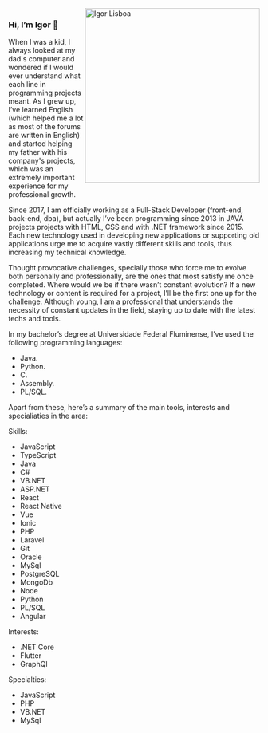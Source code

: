 <img align="right" src="https://github.com/igor-lisboa/igor-lisboa/blob/master/igor-lisboa.jpg?v=20200730" alt="Igor Lisboa" width="350px" />

### Hi, I’m Igor 👋

When I was a kid, I always looked at my dad's computer and wondered if I would ever understand what each line in programming projects meant. As I grew up, I’ve learned English (which helped me a lot as most of the forums are written in English) and started helping my father with his company's projects, which was an extremely important experience for my professional growth.

Since 2017, I am officially working as a Full-Stack Developer (front-end, back-end, dba), but actually I’ve been programming since 2013 in JAVA projects projects with HTML, CSS and with .NET framework since 2015. Each new technology used in developing new applications or supporting old applications urge me to acquire vastly different skills and tools, thus increasing my technical knowledge.

Thought provocative challenges, specially those who force me to evolve both personally and professionally, are the ones that most satisfy me once completed. Where would we be if there wasn’t constant evolution? If a new technology or content is required for a project, I’ll be the first one up for the challenge. Although young, I am a professional that understands the necessity of constant updates in the field, staying up to date with the latest techs and tools. 

In my bachelor’s degree at Universidade Federal Fluminense, I’ve used the following programming languages:
- Java.
- Python.
- C.
- Assembly.
- PL/SQL.

Apart from these, here’s a summary of the main tools, interests and specialiaties in the area:

Skills:
* JavaScript
* TypeScript
* Java
* C#
* VB.NET
* ASP.NET
* React
* React Native
* Vue
* Ionic
* PHP
* Laravel
* Git
* Oracle
* MySql
* PostgreSQL
* MongoDb
* Node
* Python
* PL/SQL
* Angular

Interests:
* .NET Core
* Flutter
* GraphQl

Specialties:
* JavaScript
* PHP
* VB.NET
* MySql
